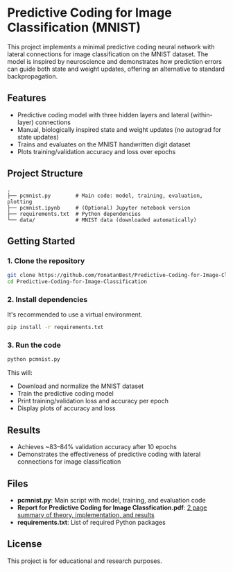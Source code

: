 # Predictive Coding for Image Classification (MNIST)

This project implements a minimal predictive coding neural network with lateral connections for image classification on the MNIST dataset. The model is inspired by neuroscience and demonstrates how prediction errors can guide both state and weight updates, offering an alternative to standard backpropagation.

## Features

- Predictive coding model with three hidden layers and lateral (within-layer) connections
- Manual, biologically inspired state and weight updates (no autograd for state updates)
- Trains and evaluates on the MNIST handwritten digit dataset
- Plots training/validation accuracy and loss over epochs

## Project Structure

```
.
├── pcmnist.py        # Main code: model, training, evaluation, plotting
├── pcmnist.ipynb     # (Optional) Jupyter notebook version
├── requirements.txt  # Python dependencies
└── data/             # MNIST data (downloaded automatically)
```

## Getting Started

### 1. Clone the repository

```bash
git clone https://github.com/YonatanBest/Predictive-Coding-for-Image-Classfication
cd Predictive-Coding-for-Image-Classification
```

### 2. Install dependencies

It's recommended to use a virtual environment.

```bash
pip install -r requirements.txt
```

### 3. Run the code

```bash
python pcmnist.py
```

This will:
- Download and normalize the MNIST dataset
- Train the predictive coding model
- Print training/validation loss and accuracy per epoch
- Display plots of accuracy and loss

## Results

- Achieves ~83–84% validation accuracy after 10 epochs
- Demonstrates the effectiveness of predictive coding with lateral connections for image classification

## Files

- **pcmnist.py**: Main script with model, training, and evaluation code
- **Report for Predictive Coding for Image Classfication.pdf**: [2 page summary of theory, implementation, and results](https://drive.google.com/file/d/1n55V7dMj97DaOskTbXfUcWJMLtzLwINs/view?usp=drive_link)
- **requirements.txt**: List of required Python packages

## License

This project is for educational and research purposes.
